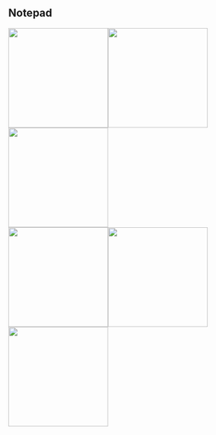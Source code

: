 ## Notepad
 

<img src="https://i.imgur.com/XgqJwa0.png" width="200"/><img src="https://i.imgur.com/c6p1QzG.png" width="200"/><img src="https://i.imgur.com/Dl6KtFu.png" width="200"/></br>
<img src="https://i.imgur.com/gl1Iybp.png" width="200"/><img src="https://i.imgur.com/7pyeRWD.png" width="200"/><img src="https://i.imgur.com/OqJ80LX.png" width="200"/>
